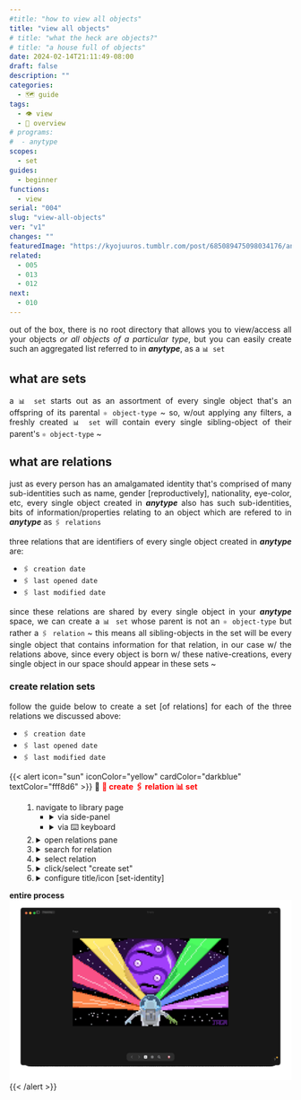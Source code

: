 ```yaml
---
#title: "how to view all objects"
title: "view all objects"
# title: "what the heck are objects?"
# title: "a house full of objects"
date: 2024-02-14T21:11:49-08:00
draft: false
description: ""
categories:
  - 🗺 guide
tags:
  - 👁 view
  - 🦅 overview
# programs:
#  - anytype
scopes:
  - set
guides:
  - beginner
functions:
  - view
serial: "004"
slug: "view-all-objects"
ver: "v1"
changes: ""
featuredImage: "https://kyojuuros.tumblr.com/post/685089475098034176/animations-daily-the-lion-king-1994-dir-rob"
related:
  - 005
  - 013
  - 012
next:
  - 010
---
```


<p style="text-align: justify">out of the box, there is no root directory that allows you to view/access all your objects <i>or all objects of a particular type</i>, but you can easily create such an aggregated list referred to in <b><i>anytype</i></b>, as a <code>📊 set</code>
</p>

## what are sets

<p style="text-align: justify">a <code>📊 set</code> starts out as an assortment of every single object that's an offspring of its parental <code>⚛️ object-type</code> ~ so, w/out applying any filters, a freshly created <code>📊 set</code> will  contain every single sibling-object of their parent's <code>⚛️ object-type</code> ~
</p>

## what are relations

<p style="text-align: justify">just as every person has an amalgamated identity that's comprised of many sub-identities such as name, gender [reproductively], nationality, eye-color, etc, every single object created in <b><i>anytype</i></b> also has such sub-identities, bits of information/properties relating to an object which are refered to in <b><i>anytype</i></b> as <code>🖇 relations</code>
</p>

<p style="text-align: justify">three relations that are identifiers of every single object created in <b><i>anytype</i></b> are:
<ul>
    <li> <code>🖇 creation date</code>
    <li> <code>🖇 last opened date</code>
    <li> <code>🖇 last modified date</code>
</ul>
<p style="text-align: justify">since these relations are shared by every single object in your <b><i>anytype</i></b> space, we can create a <code>📊 set</code> whose parent is not an <code>⚛️ object-type</code> but rather a <code>🖇 relation</code> ~ this means all sibling-objects in the set will be every single object that contains information for that relation, in our case w/ the relations above, since every object is born w/ these native-creations, every single object in our space should appear in these sets ~
</p>

### create relation sets

<p style="text-align: justify">follow the guide below to create a set [of relations] for each of the three relations we discussed above: </p>
<ul>
    <li> <code>🖇 creation date</code>
    <li> <code>🖇 last opened date</code>
    <li> <code>🖇 last modified date</code>
</ul>

{{< alert icon="sun" iconColor="yellow" cardColor="darkblue" textColor="fff8d6" >}}
💠 <b style="color: red;">🧵 create 🖇 relation 📊 set</b> <br>
<ul>
    <ol>
        <li> navigate to library page
            <ul>
                <li> <details><summary> via side-panel</summary>
                    <ul>
                        <li>⌨️ if configured to open/close on command
                            <ul>
                                <li> <code>⌘ .</code> // <code>⌘ \</code> == <code>open/close side-panel</code>
                            </ul>
                    </ul>
                    <ul>
                        <li>🐁 if configured to open/appear by mouse-summoning
                            <ul>
                                <li> <code>drag cursor to  left-edge of screen</code>
                            </ul>
                    </ul>
                    <img src="img/1-1-side-panel.gif" style="padding: 0; margin: 0;">
                    </details>
              <li> <details><summary>via ⌨️ keyboard</summary>
                <ul>
                    <li><code>⌘ l</code> == <code>open library page</code>
                    <li><code>⌘ ⌥ t</code> == <code>open relations panel</code>
                <img src="img/1-2-keyboard.gif" style="padding: 0; margin: 0;">
                    </details>
                </ul>
                <li> <details><summary>open relations pane</summary>
                <img src="img/2-open-relations-pane.gif">
                </details>
                <li> <details><summary>search for relation</summary>
                <img src="img/3-search-relation.gif">
                </details>
                <li> <details><summary>select relation</summary>
                <img src="img/4-select-relation.gif">
                </details>
                <li> <details><summary>click/select "create set"</summary>
                <img src="img/5-create-set.gif">
                </details>
                <li> <details><summary>configure title/icon [set-identity]</summary>
                <img src="img/6-configure-set-identity.gif">
                </details>
            </ul>
    </ol>
    <b>entire process</b>
            <img src="img/mouse-set-created99.gif" style="margin: 0; padding: 0;">

</ul>
{{< /alert >}}




<!-- scrap
~ ~ ~ ~ ~ ~ ~ ~ ~ ~ ~ ~ ~ ~ ~ ~ ~ ~ ~ ~ ~ ~ ~ ~ ~ ~ ~ ~
~ • ~ • ~ • ~ • ~ • ~ • ~ • ~ • ~ • ~ • ~ • ~ • ~ • ~ •
~ ~ ~ ~ ~ ~ ~ ~ ~ ~ ~ ~ ~ ~ ~ ~ ~ ~ ~ ~ ~ ~ ~ ~ ~ ~ ~ ~

-->
